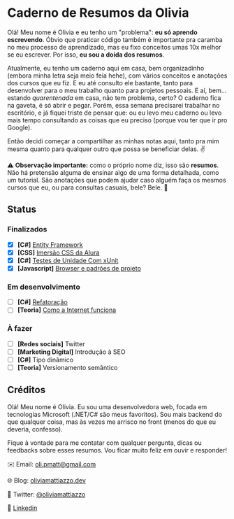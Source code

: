 # Caderno de Resumos da Olivia

Olá! Meu nome é Olivia e eu tenho um "problema": **eu só aprendo escrevendo**. Óbvio que praticar código também é importante pra caramba no meu processo de aprendizado, mas eu fixo conceitos umas 10x melhor se eu escrever. Por isso, **eu sou a doida dos resumos**.

Atualmente, eu tenho um caderno aqui em casa, bem organizadinho (embora minha letra seja meio feia hehe), com vários conceitos e anotações dos cursos que eu fiz. E eu até consulto ele bastante, tanto para desenvolver para o meu trabalho quanto para projetos pessoais. E aí, bem... estando *quarentenada* em casa, não tem problema, certo? O caderno fica na gaveta, é só abrir e pegar. Porém, essa semana precisarei trabalhar no escritório, e já fiquei triste de pensar que: ou eu levo meu caderno ou levo mais tempo consultando as coisas que eu preciso (porque vou ter que ir pro Google).

Então decidi começar a compartilhar as minhas notas aqui, tanto pra mim mesma quanto para qualquer outro que possa se beneficiar delas. :v:

:warning: **Observação importante:** como o próprio nome diz, isso são **resumos**. Não há pretensão alguma de ensinar algo de uma forma detalhada, como um tutorial. São anotações que podem ajudar caso alguém faça os mesmos cursos que eu, ou para consultas casuais, bele? Bele. :call_me_hand:

## Status

### Finalizados

- [X] **[C#]** [Entity Framework](https://github.com/oliviamattiazzo/Resumos/tree/master/EntityFramework)
- [X] **[CSS]** [Imersão CSS da Alura](https://github.com/oliviamattiazzo/Resumos/tree/master/ImersaoCSS)
- [X] **[C#]** [Testes de Unidade Com xUnit](https://github.com/oliviamattiazzo/Resumos/tree/master/TestesUnidadeTDDxUnit)
- [X] **[Javascript]** [Browser e padrões de projeto](https://github.com/oliviamattiazzo/Resumos/tree/master/JavascriptAvancado1)

### Em desenvolvimento

- [ ] **[C#]** [Refatoração](https://github.com/oliviamattiazzo/Resumos/tree/master/CSharpRefatoracao1)
- [ ] **[Teoria]** [Como a Internet funciona](https://github.com/oliviamattiazzo/Resumos/master/ResumosIndividuais)

### À fazer

- [ ] **[Redes sociais]** Twitter
- [ ] **[Marketing Digital]** Introdução à SEO
- [ ] **[C#]** Tipo dinâmico
- [ ] **[Teoria]** Versionamento semântico

## Créditos

Olá! Meu nome é Olivia. Eu sou uma desenvolvedora web, focada em tecnologias Microsoft (.NET/C# são meus favoritos). Sou mais backend do que qualquer coisa, mas às vezes me arrisco no front (menos do que eu deveria, confesso).

Fique à vontade para me contatar com qualquer pergunta, dicas ou feedbacks sobre esses resumos. Vou ficar muito feliz em ouvir e responder!

:envelope: Email: oli.pmatt@gmail.com

:globe_with_meridians: Blog: [oliviamattiazzo.dev](http://oliviamattiazzo.dev/)

:hatched_chick: Twitter: [@oliviamattiazzo](https://twitter.com/oliviamattiazzo)

:iphone: [Linkedin](https://www.linkedin.com/in/olivia-pachele-mattiazzo-433a8711b/)
